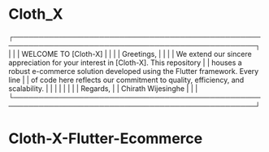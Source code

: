 # Cloth_X



┌──────────────────────────────────────────────────────────────────────────────────────────────────┐
|                                                                                                  |
|                                   WELCOME TO [Cloth-X]                                           |
|                                                                                                  |
|    Greetings,                                                                                    |
|                                                                                                  |
|    We extend our sincere appreciation for your interest in [Cloth-X]. This repository            |
|    houses a robust e-commerce solution developed using the Flutter framework. Every line         |
|    of code here reflects our commitment to quality, efficiency, and scalability.                 |
|                                                                                                  |
|                                                                                                  |
|                                                                                                  |
|    Regards,                                                                                      |
|    Chirath Wijesinghe                                                                            |
|                                                                                                  |
└──────────────────────────────────────────────────────────────────────────────────────────────────┘










# Cloth-X-Flutter-Ecommerce
